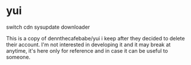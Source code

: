 # yui
switch cdn sysupdate downloader

This is a copy of dennthecafebabe/yui i keep after they decided to delete their account. I'm not interested in developing it and it may break at anytime, it's here only for reference and in case it can be useful to someone.
